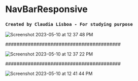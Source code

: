 # NavBarResponsive

### `Created by Claudia Lisboa - For studying purpose` 



![Screenshot 2023-05-10 at 12 37 48 PM](https://github.com/claudiaLisboa/NavBarResponsive/assets/21189063/f74e5e96-c758-4ea6-a8ed-7e01e7bd11c5)



#########################################


![Screenshot 2023-05-10 at 12 37 22 PM](https://github.com/claudiaLisboa/NavBarResponsive/assets/21189063/98c17282-bc03-4b35-bfed-f2e6cb393168)


#########################################


![Screenshot 2023-05-10 at 12 41 44 PM](https://github.com/claudiaLisboa/NavBarResponsive/assets/21189063/88760406-a851-4f67-b482-39db3ba81fec)


